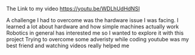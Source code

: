 The Link to my video https://youtu.be/WDLhUdHdNSI

A challenge I had to overcome was the hardware issue I was facing.
I learned a lot about hardware and how simple machines actually work 
Robotics in general has interested me so I wanted to explore it with this project 
Trying to overcome some adveristy while coding youtube was my best friend and watching videos really helped me 
